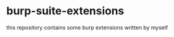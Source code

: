 burp-suite-extensions
=====================

this repository contains some burp extensions written by myself
